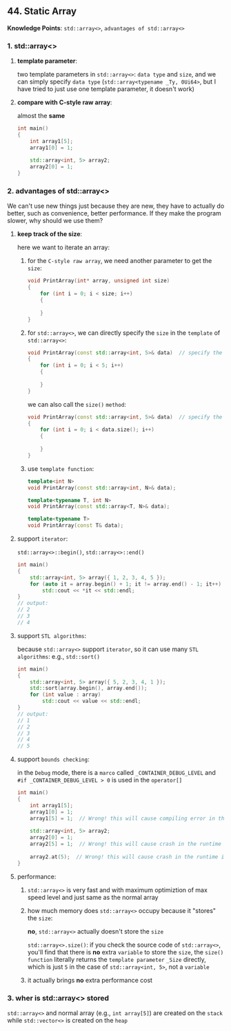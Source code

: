 ## 44. Static Array

**Knowledge Points**: `std::array<>`, `advantages of std::array<>`

### 1. std::array<>

1. **template parameter**: 

    two template parameters in `std::array<>`: `data type` and `size`, and we can simply specify `data type` (`std::array<typename _Ty, 0Ui64>`, but I have tried to just use one template parameter, it doesn't work)

2. **compare with C-style raw array**: 

    almost the **same**

    ```c++
    int main()
    {
        int array1[5];
        array1[0] = 1;
        
        std::array<int, 5> array2;
        array2[0] = 1;
    }
    ```

### 2. advantages of std::array<>

We can't use new things just because they are new, they have to actually do better, such as convenience, better performance. If they make the program slower, why should we use them?

1. **keep track of the size**: 

    here we want to iterate an array:

    1. for the `C-style raw array`, we need another parameter to get the `size`: 

        ```c++
        void PrintArray(int* array, unsigned int size)
        {
            for (int i = 0; i < size; i++)
            {
                
            }
        }
        ```

    2. for `std::array<>`, we can directly specify the `size` in the `template` of `std::array<>`: 

        ```c++
        void PrintArray(const std::array<int, 5>& data)  // specify the size parameter
        {
            for (int i = 0; i < 5; i++)
            {
                
            }
        }
        ```

        we can also call the `size()` `method`: 

        ```c++
        void PrintArray(const std::array<int, 5>& data)  // specify the size parameter
        {
            for (int i = 0; i < data.size(); i++)
            {
                
            }
        }
        ```

    3. use `template function`: 

        ```c++
        template<int N>
        void PrintArray(const std::array<int, N>& data);
        ```

        ```c++
        template<typename T, int N>
        void PrintArray(const std::array<T, N>& data);
        ```

        ```c++
        template<typename T>
        void PrintArray(const T& data);
        ```

2. support `iterator`: 

    `std::array<>::begin()`, `std::array<>::end()`

    ```c++
    int main()
    {
        std::array<int, 5> array({ 1, 2, 3, 4, 5 });
        for (auto it = array.begin() + 1; it != array.end() - 1; it++)
            std::cout << *it << std::endl;
    }
    // output:
    // 2
    // 3
    // 4
    ```

3. support `STL algorithms`: 

    because `std::array<>` support `iterator`, so it can use many `STL algorithms`: e.g., `std::sort()`

    ```c++
    int main()
    {
        std::array<int, 5> array({ 5, 2, 3, 4, 1 });
        std::sort(array.begin(), array.end());
        for (int value : array)
            std::cout << value << std::endl;
    }
    // output:
    // 1
    // 2
    // 3
    // 4
    // 5
    ```

4. support `bounds checking`: 

    in the `Debug` mode, there is a `marco` called `_CONTAINER_DEBUG_LEVEL` and `#if _CONTAINER_DEBUG_LEVEL > 0` is used in the `operator[]`

    ```C++
    int main()
    {
        int array1[5];
        array1[0] = 1;
        array1[5] = 1;  // Wrong! this will cause compiling error in the "Debug" mode and run successfully in the "Release" mode
        
        std::array<int, 5> array2;
        array2[0] = 1;
        array2[5] = 1;  // Wrong! this will cause crash in the runtime in the "Debug" mode and run successfully in the "Release" mode
        
        array2.at(5);  // Wrong! this will cause crash in the runtime in the "Debug" mode and throw an exception in the "Release" mode
    }
    ```

5. performance: 

    1. `std::array<>` is very fast and with maximum optimiztion of max speed level and just same as the normal array

    2. how much memory does `std::array<>` occupy because it "stores" the `size`: 

        **no**, `std::array<>` actually doesn't store the `size`

        `std::array<>.size()`: if you check the source code of `std::array<>`, you'll find that there is **no** extra `variable` to store the `size`, the `size()` `function` literally returns the `template parameter` `_Size` directly, which is just `5` in the case of `std::array<int, 5>`, not a `variable` 

    3. it actually brings **no** extra performance cost

### 3. wher is std::array<> stored

`std::array<>` and normal array (e.g., `int array[5]`) are created on the `stack` while `std::vector<>` is created on the `heap`

